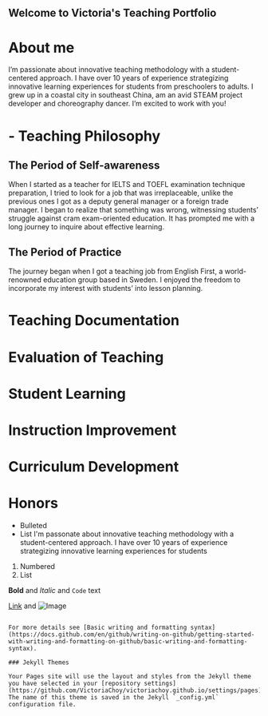 ## Welcome to Victoria's Teaching Portfolio

# About me
I’m passionate about innovative teaching methodology with a student-centered approach. I have over 10 years of experience strategizing innovative learning  experiences for students from preschoolers to adults. I grew up in a coastal city in southeast China, am an avid STEAM project developer and choreography dancer. I’m excited to work with you!

# - Teaching Philosophy
## The Period of Self-awareness
When I started as a teacher for IELTS and TOEFL examination technique preparation, I tried to look for a job that was irreplaceable, unlike the previous ones I got as a deputy general manager or a foreign trade manager. I began to realize that something was wrong, witnessing students’ struggle against cram exam-oriented education. It has prompted me with a long journey to inquire about effective learning. 

## The Period of Practice
The journey began when I got a teaching job from English First, a world-renowned education group based in Sweden. I enjoyed the freedom to incorporate my interest with students’ into lesson planning. 

# Teaching Documentation
# Evaluation of Teaching
# Student Learning 
# Instruction Improvement
# Curriculum Development
# Honors

- Bulleted
- List I'm passonate about innovative teaching methodology with a student-centered approach. I have over 10 years of experience strategizing innovative learning experiences for students 

1. Numbered
2. List

**Bold** and _Italic_ and `Code` text

[Link](url) and ![Image](src)
```

For more details see [Basic writing and formatting syntax](https://docs.github.com/en/github/writing-on-github/getting-started-with-writing-and-formatting-on-github/basic-writing-and-formatting-syntax).

### Jekyll Themes

Your Pages site will use the layout and styles from the Jekyll theme you have selected in your [repository settings](https://github.com/VictoriaChoy/victoriachoy.github.io/settings/pages). The name of this theme is saved in the Jekyll `_config.yml` configuration file.



